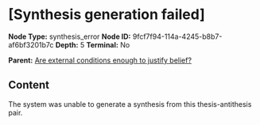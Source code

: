 # [Synthesis generation failed]

**Node Type:** synthesis_error
**Node ID:** 9fcf7f94-114a-4245-b8b7-af6bf3201b7c
**Depth:** 5
**Terminal:** No

**Parent:** [Are external conditions enough to justify belief?](are-external-conditions-enough-to-justify-belief-antithesis-8dddb04a-7acd-40b0-9118-3dd5d79e474a.md)

## Content

The system was unable to generate a synthesis from this thesis-antithesis pair.
